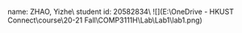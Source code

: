 name: ZHAO, Yizhe\\
student id: 20582834\\
![](E:\OneDrive - HKUST Connect\course\20-21 Fall\COMP3111H\Lab\Lab1\lab1.png)